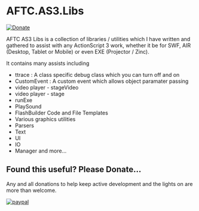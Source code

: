 # AFTC.AS3.Libs
[![Donate](https://img.shields.io/badge/Donate-PayPal-green.svg)](https://www.paypal.com/cgi-bin/webscr?cmd=_donations&business=Darcey%2eLloyd%40gmail%2ecom&lc=GB&item_name=Darcey%20Lloyd%20Developer%20Donation&currency_code=GBP&bn=PP%2dDonationsBF%3abtn_donateCC_LG%2egif%3aNonHosted)

AFTC AS3 Libs is a collection of libraries / utilities which I have written and gathered to assist with any ActionScript 3 work, whether it be for SWF, AIR (Desktop, Tablet or Mobile) or even EXE (Projector / Zinc).

It contains many assists including

 - ttrace : A class specific debug class which you can turn off and on
 - CustomEvent : A custom event which allows object paramater passing
 - video player - stageVideo
 - video player - stage
 - runExe
 - PlaySound
 - FlashBuilder Code and File Templates
 - Various graphics utilities
 - Parsers
 - Text
 - UI
 - IO
 - Manager
 and more...

 ## <b>Found this useful? Please Donate...</b>
Any and all donations to help keep active development and the lights on are more than welcome.

[![paypal](https://www.paypalobjects.com/en_GB/i/btn/btn_donate_LG.gif)](https://www.paypal.com/cgi-bin/webscr?cmd=_donations&business=Darcey%2eLloyd%40gmail%2ecom&lc=GB&item_name=Darcey%20Lloyd%20Developer%20Donation&currency_code=GBP&bn=PP%2dDonationsBF%3abtn_donateCC_LG%2egif%3aNonHosted)
